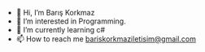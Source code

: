 - 👋 Hi, I’m Barış Korkmaz
- 👀 I’m interested in Programming.
- 🌱 I’m currently learning c#
- 📫 How to reach me bariskorkmaziletisim@gmail.com

<!---
thewspl/thewspl is a ✨ special ✨ repository because its `README.md` (this file) appears on your GitHub profile.
You can click the Preview link to take a look at your changes.
--->
